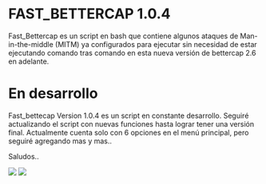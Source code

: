 # FAST_BETTERCAP 1.0.4
Fast_Bettercap es un script en bash que contiene algunos ataques de Man-in-the-middle  (MITM) ya configurados para ejecutar sin necesidad de estar ejecutando comando tras comando en esta nueva versión de bettercap 2.6 en adelante.

# En desarrollo
Fast_bettecap Version 1.0.4 es un script en constante desarrollo. Seguiré actualizando el script con nuevas funciones hasta lograr tener una versión final. Actualmente cuenta solo con 6 opciones en el menú principal, pero seguiré agregando mas y mas..

Saludos..

<img src="https://i.ibb.co/gy5NYjB/2019-04-13-115139-1366x768-scrot.png" />
<img src='https://subefotos.com/ver/?0e49b03995432e33ff06e9d06d3ae34bo.png'  />
